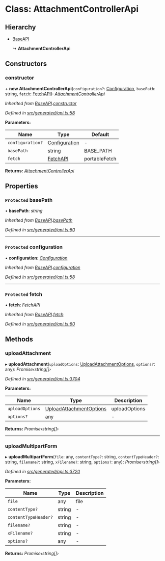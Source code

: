 # Class: AttachmentControllerApi

## Hierarchy

* [BaseAPI](baseapi.md)

  ↳ **AttachmentControllerApi**

## Constructors

###  constructor

\+ **new AttachmentControllerApi**(`configuration?`: [Configuration](configuration.md), `basePath`: string, `fetch`: [FetchAPI](../interfaces/fetchapi.md)): *[AttachmentControllerApi](attachmentcontrollerapi.md)*

*Inherited from [BaseAPI](baseapi.md).[constructor](baseapi.md#constructor)*

*Defined in [src/generated/api.ts:58](https://github.com/mailslurp/mailslurp-client-ts-js/blob/4ca018b/src/generated/api.ts#L58)*

**Parameters:**

Name | Type | Default |
------ | ------ | ------ |
`configuration?` | [Configuration](configuration.md) | - |
`basePath` | string |  BASE_PATH |
`fetch` | [FetchAPI](../interfaces/fetchapi.md) |  portableFetch |

**Returns:** *[AttachmentControllerApi](attachmentcontrollerapi.md)*

## Properties

### `Protected` basePath

• **basePath**: *string*

*Inherited from [BaseAPI](baseapi.md).[basePath](baseapi.md#protected-basepath)*

*Defined in [src/generated/api.ts:60](https://github.com/mailslurp/mailslurp-client-ts-js/blob/4ca018b/src/generated/api.ts#L60)*

___

### `Protected` configuration

• **configuration**: *[Configuration](configuration.md)*

*Inherited from [BaseAPI](baseapi.md).[configuration](baseapi.md#protected-configuration)*

*Defined in [src/generated/api.ts:58](https://github.com/mailslurp/mailslurp-client-ts-js/blob/4ca018b/src/generated/api.ts#L58)*

___

### `Protected` fetch

• **fetch**: *[FetchAPI](../interfaces/fetchapi.md)*

*Inherited from [BaseAPI](baseapi.md).[fetch](baseapi.md#protected-fetch)*

*Defined in [src/generated/api.ts:60](https://github.com/mailslurp/mailslurp-client-ts-js/blob/4ca018b/src/generated/api.ts#L60)*

## Methods

###  uploadAttachment

▸ **uploadAttachment**(`uploadOptions`: [UploadAttachmentOptions](../interfaces/uploadattachmentoptions.md), `options?`: any): *Promise‹string[]›*

*Defined in [src/generated/api.ts:3704](https://github.com/mailslurp/mailslurp-client-ts-js/blob/4ca018b/src/generated/api.ts#L3704)*

**Parameters:**

Name | Type | Description |
------ | ------ | ------ |
`uploadOptions` | [UploadAttachmentOptions](../interfaces/uploadattachmentoptions.md) | uploadOptions |
`options?` | any | - |

**Returns:** *Promise‹string[]›*

___

###  uploadMultipartForm

▸ **uploadMultipartForm**(`file`: any, `contentType?`: string, `contentTypeHeader?`: string, `filename?`: string, `xFilename?`: string, `options?`: any): *Promise‹string[]›*

*Defined in [src/generated/api.ts:3720](https://github.com/mailslurp/mailslurp-client-ts-js/blob/4ca018b/src/generated/api.ts#L3720)*

**Parameters:**

Name | Type | Description |
------ | ------ | ------ |
`file` | any | file |
`contentType?` | string | - |
`contentTypeHeader?` | string | - |
`filename?` | string | - |
`xFilename?` | string | - |
`options?` | any | - |

**Returns:** *Promise‹string[]›*
